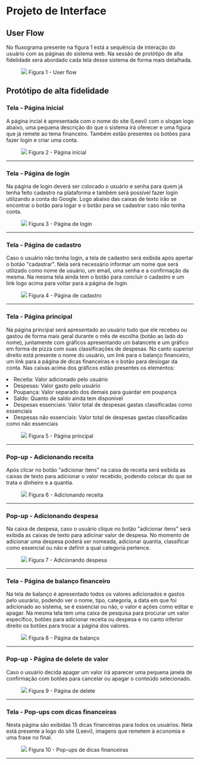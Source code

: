 
# Projeto de Interface

## User Flow

No fluxograma presente na figura 1 está a sequência de interação do usuário com as páginas do sistema web. Na sessão de protótipo de alta fidelidade será abordado cada tela desse sistema de forma mais detalhada.

<figure> <img src="https://github.com/ICEI-PUC-Minas-PMV-ADS/pmv-ads-2024-1-e1-proj-web-t12-gerfin/assets/157512224/5892fa87-8df0-45b7-8268-f0e3eb7f8568">
<figurecaption> Figura 1 - User flow </figurecaption>
</figure>

## Protótipo de alta fidelidade


### Tela - Página inicial  
<p> A página incial é apresentada com o nome do site (Leevi) com o slogan logo abaixo, uma pequena descrição do que o sistema irá oferecer e uma figura que já remete ao tema financeiro. Também estão presentes os botões para fazer login e criar uma conta.  </p>

<figure>
<img src="https://github.com/ICEI-PUC-Minas-PMV-ADS/pmv-ads-2024-1-e1-proj-web-t12-gerfin/assets/157512224/b271ca32-c1ff-4734-91b7-afddacf5c0b0">
 <figurecaption> Figura 2 - Página inicial</figurecaption>
</figure>
<hr>

### Tela - Página de login
<p> Na página de login deverá ser colocado o usuário e senha para quem já tenha feito cadastro na plataforma e também será possível fazer login utilizando a conta do Google. Logo abaixo das caixas de texto irão se encontrar o botão para logar e o botão para se cadastrar caso não tenha conta. </p>

<figure>
 <img src="https://github.com/ICEI-PUC-Minas-PMV-ADS/pmv-ads-2024-1-e1-proj-web-t12-gerfin/assets/157512224/a71c2e12-39dd-4f04-b62c-e82bbe3f68ef">
 <figurecaption> Figura 3 - Página de login </figurecaption>
</figure>
<hr>

### Tela - Página de cadastro
<p> Caso o usuário não tenha login, a tela de cadastro será exibida após apertar o botão "cadastrar". Nela será necessário informar um nome que será utilizado como nome de usuário, um email, uma senha e a confirmação da mesma. Na mesma tela ainda tem o botão para concluir o cadastro e um link logo acima para voltar para a página de login. </p>

<figure> <img src="https://github.com/ICEI-PUC-Minas-PMV-ADS/pmv-ads-2024-1-e1-proj-web-t12-gerfin/assets/157512224/8b0101c3-8659-40d2-b37d-a712386e5a6e">
          <figurecaption> Figura 4 - Página de cadastro </figurecaption> 
</figure>
<hr>

### Tela - Página principal
<p> Na página principal será apresentado ao usuário tudo que ele recebeu ou gastou de forma mais geral durante o mês de escolha (botão ao lado do nome), juntamente com gráficos apresentando um balancete e um gráfico em forma de pizza com suas classificações de despesas. No canto superior direito está presente o nome do usuário, um link para o balanço financeiro, um link para a página de dicas financeiras e o botão para deslogar da conta.
Nas caixas acima dos gráficos estão presentes os elementos:
</p>
<li> Receita: Valor adicionado pelo usuário </li>
<li> Despesas: Valor gasto pelo usuário</li>
<li> Poupança: Valor separado dos demais para guardar em poupança</li>
<li> Saldo: Quanto de saldo ainda tem disponível </li>
<li> Despesas essenciais: Valor total de despesas gastas classificadas como essenciais</li>
<li> Despesas não essenciais: Valor total de despesas gastas classificadas como não essenciais</li>
<p></p>
<figure>
 <img src="https://github.com/ICEI-PUC-Minas-PMV-ADS/pmv-ads-2024-1-e1-proj-web-t12-gerfin/assets/157512224/23849261-de7c-43f9-b979-f1610c56fb5d">
  <figurecaption> Figura 5 - Página principal</figurecaption>
</figure>
<hr>

### Pop-up - Adicionando receita
<p> Após clicar no botão "adicionar itens" na caixa de receita será exibida as caixas de texto para adicionar o valor recebido, podendo colocar do que se trata o dinheiro e a quantia. </p>

<figure> <img src="https://github.com/ICEI-PUC-Minas-PMV-ADS/pmv-ads-2024-1-e1-proj-web-t12-gerfin/assets/157512224/987f38d1-53ae-438d-af4a-308793fc62d9">
<figurecaption> Figura 6 - Adicionando receita</figurecaption>
</figure>
<hr>

### Pop-up - Adicionando despesa
<p> Na caixa de despesa, caso o usuário clique no botão "adicionar itens" será exibida as caixas de texto para adicinar valor de despesa. No momento de adicionar uma despesa poderá ser nomeada, adicionar quantia, classificar como essencial ou não e definir a qual categoria pertence.</p>

<figure><img src="https://github.com/ICEI-PUC-Minas-PMV-ADS/pmv-ads-2024-1-e1-proj-web-t12-gerfin/assets/157512224/0a71027d-dca2-485d-b50e-91530742ac7e">
<figurecaption> Figura 7 - Adicionando despesa </figurecaption>
</figure>
<hr>

### Tela - Página de balanço financeiro
<p> Na tela de balanço é apresentado todos os valores adicionados e gastos pelo usurário, podendo ver o nome, tipo, categoria, a data em que foi adicionado ao sistema, se é essencial ou não, o valor e ações como editar e apagar. Na mesma tela tem uma caixa de pesquisa para procurar um valor específico, botões para adicionar receita ou despesa e no canto inferior direito os botões para trocar a página dos valores. </p>

<figure> <img src="https://github.com/ICEI-PUC-Minas-PMV-ADS/pmv-ads-2024-1-e1-proj-web-t12-gerfin/assets/157512224/1ba13f63-383d-462f-ba84-a74e748815bc">
 <figurecaption> Figura 8 - Página de balanço </figurecaption>
</figure>
<hr>

### Pop-up - Página de delete de valor
<p> Caso o usuário decida apagar um valor irá aparecer uma pequena janela de confirmação com botões para cancelar ou apagar o conteúdo selecionado. </p>

<figure> <img src="https://github.com/ICEI-PUC-Minas-PMV-ADS/pmv-ads-2024-1-e1-proj-web-t12-gerfin/assets/157512224/0a3507a9-958e-4b25-a03a-0c4fd7d68a8a">
 <figurecaption> Figura 9 - Página de delete</figurecaption>
          </figure>
<hr>

### Tela - Pop-ups com dicas financeiras
<p> Nesta página são exibidas 15 dicas financeiras para todos os usuários. Nela está presente a logo do site (Leevi), imagens que remetem à economia e uma frase no final. </p>

<figure> <img src="https://github.com/ICEI-PUC-Minas-PMV-ADS/pmv-ads-2024-1-e1-proj-web-t12-gerfin/assets/157512224/805e8b59-c75d-43a0-90a6-ec2687a4fbb9">
 <figurecaption> Figura 10 - Pop-ups de dicas financeiras </figurecaption>
</figure>
<hr>
